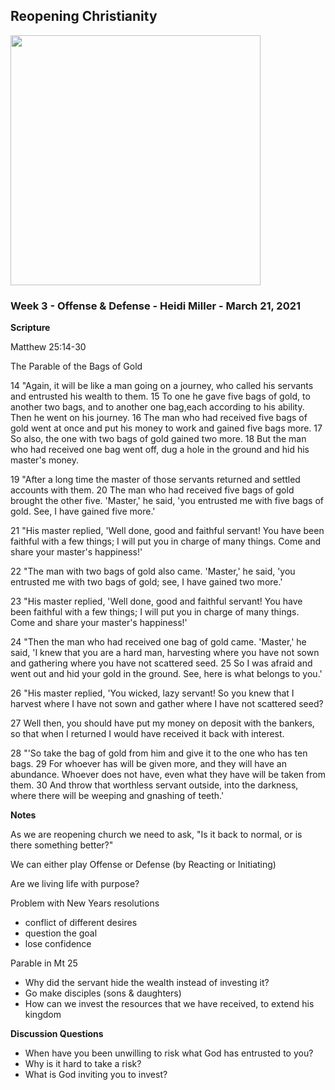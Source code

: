 ## Reopening Christianity

<img src="/static/images/vineyard/Reopening.jpg" width="400">


### Week 3 - Offense & Defense - Heidi Miller  - March 21, 2021

**Scripture**

Matthew 25:14-30

The Parable of the Bags of Gold

14 "Again, it will be like a man going on a journey, who called his servants and
entrusted his wealth to them. 15 To one he gave five bags of gold, to another
two bags, and to another one bag,each according to his ability. Then he went on
his journey. 16 The man who had received five bags of gold went at once and put
his money to work and gained five bags more. 17 So also, the one with two bags
of gold gained two more. 18 But the man who had received one bag went off, dug a
hole in the ground and hid his master's money.

19 "After a long time the master of those servants returned and settled accounts
with them. 20 The  man who had received five bags of gold brought the other
five.  'Master,' he said, 'you entrusted me with five bags of gold. See, I have 
gained five more.'

21 "His  master replied, 'Well done, good and faithful servant! You have been 
faithful with a few things; I will put you in charge of many things. Come and
share your master's happiness!'

22 "The  man with two bags of gold also came. 'Master,' he said, 'you entrusted 
me with two bags of gold; see, I have gained two more.'

23 "His  master replied, 'Well done, good and faithful servant! You have been 
faithful with a few things; I will put you in charge of many things. Come and
share your master's happiness!'

24 "Then  the man who had received one bag of gold came. 'Master,' he said, 'I 
knew that you are a hard man, harvesting where you have not sown and  gathering
where you have not scattered seed. 25 So I was afraid and went out and hid your
gold in the ground. See, here is what belongs to you.'

26 "His  master replied, 'You wicked, lazy servant! So you knew that I harvest 
where I have not sown and gather where I have not scattered seed? 

27 Well  then, you should have put my money on deposit with the bankers, so that
 when I returned I would have received it back with interest.

28 "'So take the bag of gold from him and give it to the one who has ten bags.
29 For  whoever has will be given more, and they will have an abundance. 
Whoever does not have, even what they have will be taken from them. 30 And throw
that worthless servant outside, into the darkness, where there will be weeping
and gnashing of teeth.'



**Notes**

As we are reopening church we need to ask, "Is it back to normal, or is there
something better?"

We can either play Offense or Defense (by Reacting or Initiating)

Are we living life with purpose?

Problem with New Years resolutions

- conflict of different desires
- question the goal
- lose confidence

Parable in Mt 25

- Why did the servant hide the wealth instead of investing it?
- Go make disciples (sons & daughters)
- How can we invest the resources that we have received, to extend his kingdom



**Discussion Questions**

* When have you been unwilling to risk what God has entrusted to you?
* Why is it hard to take a risk?
* What is God inviting you to invest?


